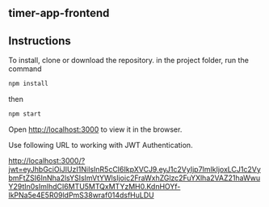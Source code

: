 ## timer-app-frontend

## Instructions

To install, clone or download the repository.
in the project folder, run the command

```javascript
npm install
```

then

```javascript
npm start
```

Open [http://localhost:3000](http://localhost:3000) to view it in the browser.

Use following URL to working with JWT Authentication.

[http://localhost:3000/?jwt=eyJhbGciOiJIUzI1NiIsInR5cCI6IkpXVCJ9.eyJ1c2VyIjp7ImlkIjoxLCJ1c2VybmFtZSI6InNha2lsYSIsImVtYWlsIjoic2FraWxhZGlzc2FuYXlha2VAZ21haWwuY29tIn0sImlhdCI6MTU5MTQxMTYzMH0.KdnHOYf-lkPNa5e4E5R09ldPmS38wraf014dsfHuLDU](http://localhost:3000/?jwt=eyJhbGciOiJIUzI1NiIsInR5cCI6IkpXVCJ9.eyJ1c2VyIjp7ImlkIjoxLCJ1c2VybmFtZSI6InNha2lsYSIsImVtYWlsIjoic2FraWxhZGlzc2FuYXlha2VAZ21haWwuY29tIn0sImlhdCI6MTU5MTQxMTYzMH0.KdnHOYf-lkPNa5e4E5R09ldPmS38wraf014dsfHuLDU)
